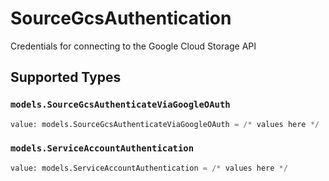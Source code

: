 # SourceGcsAuthentication

Credentials for connecting to the Google Cloud Storage API


## Supported Types

### `models.SourceGcsAuthenticateViaGoogleOAuth`

```python
value: models.SourceGcsAuthenticateViaGoogleOAuth = /* values here */
```

### `models.ServiceAccountAuthentication`

```python
value: models.ServiceAccountAuthentication = /* values here */
```

